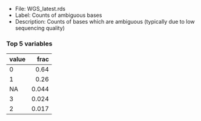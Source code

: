 

* File: WGS_latest.rds
* Label: Counts of ambiguous bases
* Description: Counts of bases which are ambiguous (typically due to low sequencing quality)

### Top 5 variables
| value   |   frac |
|:--------|-------:|
| 0       |  0.64  |
| 1       |  0.26  |
| NA      |  0.044 |
| 3       |  0.024 |
| 2       |  0.017 |
        